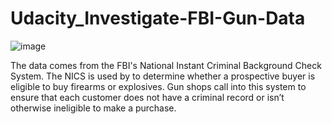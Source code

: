 # Udacity_Investigate-FBI-Gun-Data
![image](https://user-images.githubusercontent.com/112290483/218858434-8349b955-e535-4913-a401-eab026548091.png)

The data comes from the FBI's National Instant Criminal Background Check System. The NICS is used by to determine whether a prospective buyer is eligible to buy firearms or explosives. Gun shops call into this system to ensure that each customer does not have a criminal record or isn’t otherwise ineligible to make a purchase.
